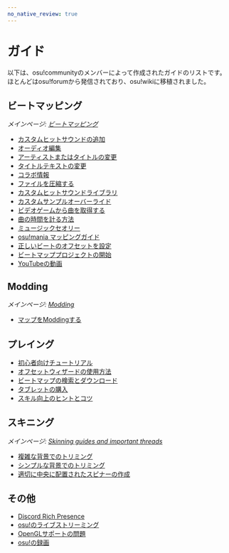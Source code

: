 ```yaml
---
no_native_review: true
---
```


# ガイド

以下は、osu!communityのメンバーによって作成されたガイドのリストです。ほとんどはosu!forumから発信されており、osu!wikiに移植されました。

## ビートマッピング

*メインページ: [ビートマッピング](/wiki/Beatmapping)*

- [カスタムヒットサウンドの追加](Adding_Custom_Hitsounds)
- [オーディオ編集](Audio_Editing)
- [アーティストまたはタイトルの変更](Changing_the_Artist_or_Title)
- [タイトルテキストの変更](/wiki/Beatmap/Title_Text#changing-title-text)
- [コラボ情報](Collab_Information)
- [ファイルを圧縮する](Compressing_Files)
- [カスタムヒットサウンドライブラリ](Custom_Hitsound_Library)
- [カスタムサンプルオーバーライド](Custom_Sample_Overrides)
- [ビデオゲームから曲を取得する](Getting_Songs_From_Video_Games)
- [曲の時間を計る方法](How_to_Time_Songs)
- [ミュージックセオリー](Music_Theory)
- [osu!mania マッピングガイド](osu!mania_Mapping_Guide)
- [正しいビートのオフセットを設定](Setting_the_Offset_on_the_Correct_Beat)
- [ビートマッププロジェクトの開始](Starting_a_Beatmap_Project)
- [YouTubeの動画](Videos_from_Youtube)

## Modding

*メインページ: [Modding](/wiki/Modding)*

- [マップをModdingする](Getting_Your_Map_Modded)

## プレイング

- [初心者向けチュートリアル](Beginner's_Tutorial)
- [オフセットウィザードの使用方法](How_to_Use_the_Offset_Wizard)
- [ビートマップの検索とダウンロード](Searching_and_Downloading_Beatmaps)
- [タブレットの購入](Tablet_Purchase)
- [スキル向上のヒントとコツ](Tips_and_Tricks_on_Skill_Improvement)

## スキニング

*メインページ: [Skinning guides and important threads](/wiki/Skinning/Guides_and_important_threads)*

- [複雑な背景でのトリミング](Cropping_with_Complex_Backgrounds)
- [シンプルな背景でのトリミング](Cropping_with_Simple_Backgrounds)
- [適切に中央に配置されたスピナーの作成](Making_Properly_Centered_Spinners)

## その他

- [Discord Rich Presence](Discord_Rich_Presence)
- [osu!のライブストリーミング](Livestreaming_osu!)
- [OpenGLサポートの問題](OpenGL_Support_Issues)
- [osu!の録画](Recording_osu!)
